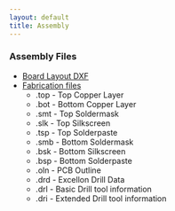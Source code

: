 ```yaml
---
layout: default
title: Assembly
---
```


### Assembly Files

* [Board Layout DXF](./Fabrication/vehicle-interface.dxf)
* [Fabrication files](./schematics/fabrication)
    * .top  - Top Copper Layer
    * .bot  - Bottom Copper Layer
    * .smt - Top Soldermask
    * .slk - Top Silkscreen
    * .tsp - Top Solderpaste
    * .smb - Bottom Soldermask
    * .bsk - Bottom Silkscreen
    * .bsp - Bottom Solderpaste
    * .oln - PCB Outline
    * .drd - Excellon Drill Data
    * .drl - Basic Drill tool information
    * .dri - Extended Drill tool information
